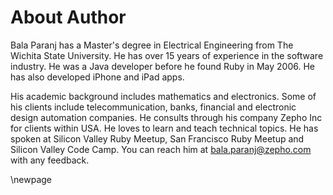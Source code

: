 # About Author #

Bala Paranj has a Master's degree in Electrical Engineering from The Wichita State University. He has over 15 years of experience in the software industry. He was a Java developer before he found Ruby in May 2006. He has also developed iPhone and iPad apps.

His academic background includes mathematics and electronics. Some of his clients include telecommunication, banks, financial and electronic design automation companies. He consults through his company Zepho Inc for clients within USA. He loves to learn and teach technical topics. He has spoken at Silicon Valley Ruby Meetup, San Francisco Ruby Meetup and Silicon Valley Code Camp. You can reach him at bala.paranj@zepho.com with any feedback.

\newpage
